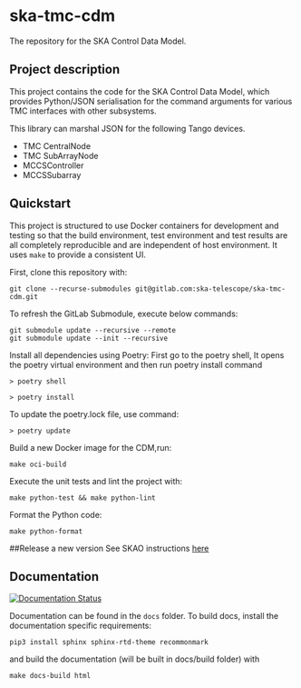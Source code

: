 # ska-tmc-cdm
The repository for the SKA Control Data Model.

## Project description

This project contains the code for the SKA Control Data Model, which provides
Python/JSON serialisation for the command arguments for various TMC interfaces
with other subsystems. 

This library can marshal JSON for the following Tango devices.

- TMC CentralNode
- TMC SubArrayNode
- MCCSController
- MCCSSubarray

## Quickstart

This project is structured to use Docker containers for development and
testing so that the build environment, test environment and test results are
all completely reproducible and are independent of host environment. It uses
``make`` to provide a consistent UI.

First, clone this repository with:

```
git clone --recurse-submodules git@gitlab.com:ska-telescope/ska-tmc-cdm.git
```

To refresh the GitLab Submodule, execute below commands:

```
git submodule update --recursive --remote
git submodule update --init --recursive
```

Install all dependencies using Poetry:
First go to the poetry shell, It opens the poetry virtual environment and then run poetry install command

```
> poetry shell

> poetry install
```

To update the poetry.lock file, use command:

```
> poetry update
```

Build a new Docker image for the CDM,run:

```
make oci-build
```

Execute the unit tests and lint the project with:

```
make python-test && make python-lint
```

Format the Python code:

```
make python-format
```

##Release a new version
See SKAO instructions [here](https://developer.skao.int/en/latest/tools/software-package-release-procedure.html#software-package-release-procedure) 


## Documentation


[![Documentation Status](https://readthedocs.org/projects/ska-telescope-ska-tmc-cdm/badge/?version=latest)](https://developer.skao.int/projects/ska-tmc-cdm/en/latest/?badge=latest)

Documentation can be found in the ``docs`` folder. To build docs, install the
documentation specific requirements:

```
pip3 install sphinx sphinx-rtd-theme recommonmark
```

and build the documentation (will be built in docs/build folder) with

```
make docs-build html
```

